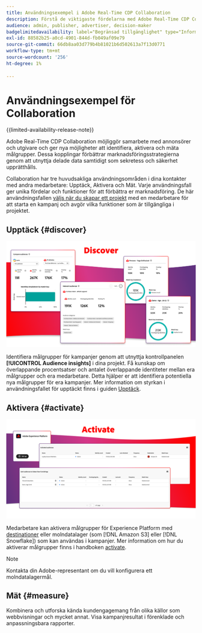 ```yaml
---
title: Användningsexempel i Adobe Real-Time CDP Collaboration
description: Förstå de viktigaste fördelarna med Adobe Real-Time CDP Collaboration.
audience: admin, publisher, advertiser, decision-maker
badgelimitedavailability: label="Begränsad tillgänglighet" type="Informative" url="https://helpx.adobe.com/se/legal/product-descriptions/real-time-customer-data-platform-collaboration.html newtab=true"
exl-id: 88582b25-a0cd-4901-844d-fb049af09e79
source-git-commit: 66db8aa03d779b4b81021b6d502613a7f13d0771
workflow-type: tm+mt
source-wordcount: '256'
ht-degree: 1%

---
```


# Användningsexempel för Collaboration

{{limited-availability-release-note}}

Adobe Real-Time CDP Collaboration möjliggör samarbete med annonsörer och utgivare och ger nya möjligheter att identifiera, aktivera och mäta målgrupper. Dessa kopplingar förbättrar marknadsföringsstrategierna genom att utnyttja delade data samtidigt som sekretess och säkerhet upprätthålls.

Collaboration har tre huvudsakliga användningsområden i dina kontakter med andra medarbetare: Upptäck, Aktivera och Mät. Varje användningsfall ger unika fördelar och funktioner för att förbättra er marknadsföring. De här användningsfallen [väljs när du skapar ett projekt](../collaborate/manage-projects.md#project-use-cases) med en medarbetare för att starta en kampanj och avgör vilka funktioner som är tillgängliga i projektet.

## Upptäck {#discover}

![Identifiera panelmoduler för målgruppsinsikter.](/help/assets/use-cases/discover.png)

Identifiera målgrupper för kampanjer genom att utnyttja kontrollpanelen **[!UICONTROL Audience insights]** i dina projekt. Få kunskap om överlappande procentsatser och antalet överlappande identiteter mellan era målgrupper och era medarbetare. Detta hjälper er att identifiera potentiella nya målgrupper för era kampanjer. Mer information om styrkan i användningsfallet för upptäckt finns i guiden [Upptäck](../collaborate/discover.md).

## Aktivera {#activate}

![Aktivera panelmoduler för målgrupper.](/help/assets/use-cases/activate.png)

Medarbetare kan aktivera målgrupper för Experience Platform med [destinationer](/help/guide/destinations/experience-platform.md) eller molndatalager (som [!DNL Amazon S3] eller [!DNL Snowflake]) som kan användas i kampanjer. Mer information om hur du aktiverar målgrupper finns i handboken [activate](../collaborate/activate.md).

>[!NOTE]
>
> Kontakta din Adobe-representant om du vill konfigurera ett molndatalagermål.

## Mät {#measure}

Kombinera och utforska kända kundengagemang från olika källor som webbvisningar och mycket annat. Visa kampanjresultat i förenklade och anpassningsbara rapporter.
